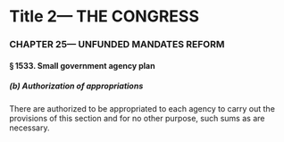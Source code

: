 
# Title 2— THE CONGRESS
### CHAPTER 25— UNFUNDED MANDATES REFORM
#### § 1533. Small government agency plan
##### (b) Authorization of appropriations

There are authorized to be appropriated to each agency to carry out the provisions of this section and for no other purpose, such sums as are necessary.
